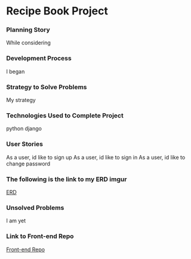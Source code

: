 # Recipe Book Project

### Planning Story
While considering

### Development Process
I began

### Strategy to Solve Problems
My strategy

### Technologies Used to Complete Project
python
django

### User Stories
As a user, id like to sign up
As a user, id like to sign in
As a user, id like to change password

### The following is the link to my ERD imgur
[ERD]()

### Unsolved Problems
I am yet

### Link to Front-end Repo
[Front-end Repo](https://github.com/sergegg/recruitMe-client)

